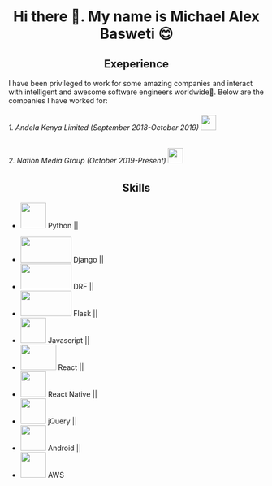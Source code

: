 <h1 align="center">Hi there 👋. My name is Michael Alex Basweti 😊</h1>

<h2 align="center">Exeperience</h2>
<p><sm>I have been privileged to work for some amazing companies and interact with intelligent and awesome software engineers worldwide💪. Below are the companies I have worked for:</sm></p>

<h6>1. Andela Kenya Limited (September 2018-October 2019) <img src="https://pbs.twimg.com/profile_images/1148217687442624513/W7czOPZB_400x400.png" width="30" height="30"/></h6>

<h6>2. Nation Media Group (October 2019-Present) <img src="https://www.nationmedia.com/wp-content/themes/nmg/dist/img/nmg-logo-blue.svg" width="30" height="30"/></h6>

<h2 align="center">Skills</h2>
<ul>
<li><p><img src="https://cdn3.iconfinder.com/data/icons/logos-and-brands-adobe/512/267_Python-512.png" width="50" height="50"/> Python ||</li>
<li><img src="https://e7.pngegg.com/pngimages/159/366/png-clipart-django-python-computer-icons-logo-python-text-label.png" width="100" height="50"/> Django ||</li>
<li><img src="https://miro.medium.com/max/700/1*kR89JbQQK9aAkNVyxE63pg.png" width="100" height="50"/> DRF ||</li>
<li><img src="https://miro.medium.com/max/1079/1*nvtdCw77Al6LgV8wt_ma6Q.png" width="100" height="50"/> Flask ||</li>
<li><img src="https://www.devexhub.com/wp-content/uploads/2019/12/javascript-icon-png-23.png" width="50" height="50"/> Javascript ||</li>
<li><img src="https://upload.wikimedia.org/wikipedia/commons/thumb/a/a7/React-icon.svg/1280px-React-icon.svg.png" width="70" height="50"/> React ||</li>
<li><img src="https://www.nicepng.com/png/detail/222-2224770_react-native-icon-png.png" width="50" height="50"/> React Native ||</li>
<li><img src="https://cdn.iconscout.com/icon/free/png-512/jquery-10-1175155.png" width="50" height="50"/> jQuery ||</li>
<li><img src="https://cdn1.iconfinder.com/data/icons/logotypes/32/android-512.png" width="50" height="50"/> Android ||</li>
<li><img src="https://img.icons8.com/color/452/amazon-web-services.png" width="50" height="50"/> AWS</p></li>
 </ul>



<!--
**michael-basweti/michael-basweti** is a ✨ _special_ ✨ repository because its `README.md` (this file) appears on your GitHub profile.

Here are some ideas to get you started:

- 🔭 I’m currently working on ...
- 🌱 I’m currently learning ...
- 👯 I’m looking to collaborate on ...
- 🤔 I’m looking for help with ...
- 💬 Ask me about ...
- 📫 How to reach me: ...
- 😄 Pronouns: ...
- ⚡ Fun fact: ...
-->
